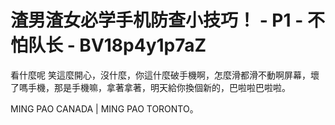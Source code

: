 # 渣男渣女必学手机防查小技巧！ - P1 - 不怕队长 - BV18p4y1p7aZ

看什麼呢 笑這麼開心，沒什麼，你這什麼破手機啊，怎麼滑都滑不動啊屏幕，壞了嗎手機，那是手機嘛，拿著拿著，明天給你換個新的，巴啦啦巴啦啦。

MING PAO CANADA | MING PAO TORONTO。